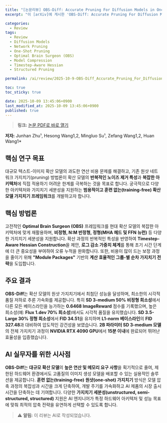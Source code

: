 ```yaml
---
title: "[논문리뷰] OBS-Diff: Accurate Pruning For Diffusion Models in One-Shot"
excerpt: "이 [arXiv]에 게시한 'OBS-Diff: Accurate Pruning For Diffusion Models in One-Shot' 논문에 대한 자세한 리뷰입니다."

categories:
  - Review
tags:
  - Review
  - Diffusion Models
  - Network Pruning
  - One-Shot Pruning
  - Optimal Brain Surgeon (OBS)
  - Model Compression
  - Timestep-Aware Hessian
  - Structured Pruning

permalink: /ai/review/2025-10-9-OBS-Diff_Accurate_Pruning_For_Diffusion_Models_in_One-Shot/

toc: true
toc_sticky: true

date: 2025-10-09 13:45:06+0900
last_modified_at: 2025-10-09 13:45:06+0900
published: true
---
```

> **링크:** [논문 PDF로 바로 열기](https://arxiv.org/abs/2510.06751)

**저자:** Junhan Zhu¹, Hesong Wang1,2, Mingluo Su¹, Zefang Wang1,2, Huan Wang1*



## 핵심 연구 목표
대규모 텍스트-이미지 확산 모델의 과도한 연산 비용 문제를 해결하고, 기존 원샷 네트워크 가지치기(pruning) 방법론이 확산 모델의 **반복적인 노이즈 제거 특성**과 **복잡한 아키텍처**에 직접 적용하기 어려운 한계를 극복하는 것을 목표로 합니다. 궁극적으로 다양한 아키텍처와 가지치기 세분성을 지원하는 **범용적이고 훈련 없는(training-free) 확산 모델 가지치기 프레임워크**를 개발하고자 합니다.

## 핵심 방법론
고전적인 **Optimal Brain Surgeon (OBS)** 프레임워크를 현대 확산 모델의 복잡한 아키텍처에 맞게 재활용하며, **비정형, N:M 반정형, 정형(MHA 헤드 및 FFN 뉴런)** 등 다양한 가지치기 세분성을 지원합니다. 확산 과정의 반복적인 특성을 반영하여 **Timestep-Aware Hessian Construction**을 제안, **로그 감소 가중치 체계**를 통해 초기 시간 단계에 더 큰 중요성을 부여하여 오류 누적을 완화합니다. 또한, 비용이 많이 드는 보정 과정을 줄이기 위해 **"Module Packages"** 기반의 **계산 효율적인 그룹-별 순차 가지치기 전략**을 도입합니다.

## 주요 결과
**OBS-Diff**는 확산 모델의 원샷 가지치기에서 최첨단 성능을 달성하며, 최소한의 시각적 품질 저하로 추론 가속화를 제공합니다. 특히 **SD 3-medium 50% 비정형 희소성**에서 다른 모든 베이스라인을 능가하는 **0.6468 ImageReward** 점수를 기록했으며, 높은 희소성(예: **Flux 1.dev 70% 희소성**)에서도 시각적 품질을 유지했습니다. **SD 3.5-Large 30% 정형 희소성**에서 **FID 34.51**을 유지하며 **L1-norm 베이스라인**의 **FID 327.48**과 대비하여 압도적인 강건성을 보였습니다. **2B 파라미터 SD 3-medium 모델**의 전체 가지치기 과정이 **NVIDIA RTX 4090 GPU**에서 **15분 이내**에 완료되어 뛰어난 효율성을 입증했습니다.

## AI 실무자를 위한 시사점
**OBS-Diff**는 **대규모 확산 모델**의 **높은 연산 및 메모리 요구 사항**을 획기적으로 줄여, 제한된 하드웨어 환경에서도 고품질의 이미지 생성 모델을 배포할 수 있는 실용적인 솔루션을 제공합니다. **훈련 없는(training-free)** **원샷(one-shot) 가지치기** 방식은 모델 압축 과정의 복잡성과 시간을 크게 단축하여, 개발 주기를 가속화하고 AI 제품의 시장 출시 시간을 단축하는 데 기여합니다. 다양한 **가지치기 세분성(unstructured, semi-structured, structured)** 지원은 AI 엔지니어가 특정 하드웨어 아키텍처 및 성능 목표에 맞춰 최적의 압축 전략을 유연하게 선택할 수 있도록 합니다.

> ⚠️ **알림:** 이 리뷰는 AI로 작성되었습니다.